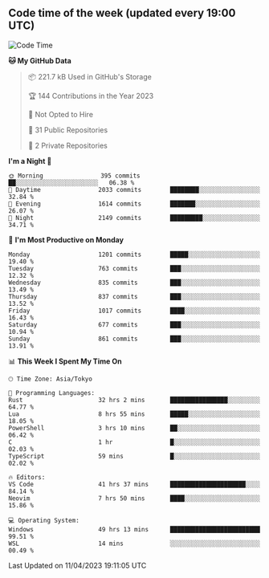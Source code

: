 ## Code time of the week (updated every 19:00 UTC)

<!--START_SECTION:waka-->
![Code Time](http://img.shields.io/badge/Code%20Time-1%2C771%20hrs%2051%20mins-blue)

**🐱 My GitHub Data** 

> 📦 221.7 kB Used in GitHub's Storage 
 > 
> 🏆 144 Contributions in the Year 2023
 > 
> 🚫 Not Opted to Hire
 > 
> 📜 31 Public Repositories 
 > 
> 🔑 2 Private Repositories 
 > 
**I'm a Night 🦉** 

```text
🌞 Morning                395 commits         ██░░░░░░░░░░░░░░░░░░░░░░░   06.38 % 
🌆 Daytime                2033 commits        ████████░░░░░░░░░░░░░░░░░   32.84 % 
🌃 Evening                1614 commits        ███████░░░░░░░░░░░░░░░░░░   26.07 % 
🌙 Night                  2149 commits        █████████░░░░░░░░░░░░░░░░   34.71 % 
```
📅 **I'm Most Productive on Monday** 

```text
Monday                   1201 commits        █████░░░░░░░░░░░░░░░░░░░░   19.40 % 
Tuesday                  763 commits         ███░░░░░░░░░░░░░░░░░░░░░░   12.32 % 
Wednesday                835 commits         ███░░░░░░░░░░░░░░░░░░░░░░   13.49 % 
Thursday                 837 commits         ███░░░░░░░░░░░░░░░░░░░░░░   13.52 % 
Friday                   1017 commits        ████░░░░░░░░░░░░░░░░░░░░░   16.43 % 
Saturday                 677 commits         ███░░░░░░░░░░░░░░░░░░░░░░   10.94 % 
Sunday                   861 commits         ███░░░░░░░░░░░░░░░░░░░░░░   13.91 % 
```


📊 **This Week I Spent My Time On** 

```text
🕑︎ Time Zone: Asia/Tokyo

💬 Programming Languages: 
Rust                     32 hrs 2 mins       ████████████████░░░░░░░░░   64.77 % 
Lua                      8 hrs 55 mins       █████░░░░░░░░░░░░░░░░░░░░   18.05 % 
PowerShell               3 hrs 10 mins       ██░░░░░░░░░░░░░░░░░░░░░░░   06.42 % 
C                        1 hr                █░░░░░░░░░░░░░░░░░░░░░░░░   02.03 % 
TypeScript               59 mins             █░░░░░░░░░░░░░░░░░░░░░░░░   02.02 % 

🔥 Editors: 
VS Code                  41 hrs 37 mins      █████████████████████░░░░   84.14 % 
Neovim                   7 hrs 50 mins       ████░░░░░░░░░░░░░░░░░░░░░   15.86 % 

💻 Operating System: 
Windows                  49 hrs 13 mins      █████████████████████████   99.51 % 
WSL                      14 mins             ░░░░░░░░░░░░░░░░░░░░░░░░░   00.49 % 
```


 Last Updated on 11/04/2023 19:11:05 UTC
<!--END_SECTION:waka-->